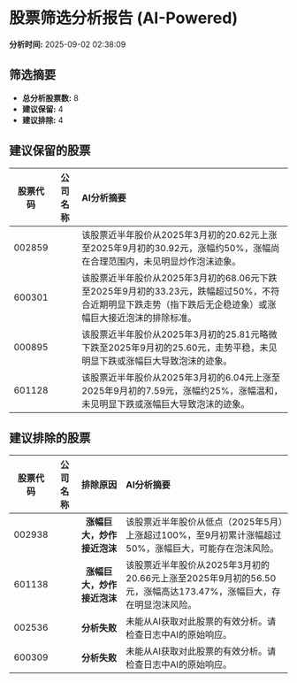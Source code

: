 # 股票筛选分析报告 (AI-Powered)

**分析时间:** 2025-09-02 02:38:09

## 筛选摘要

- **总分析股票数:** 8
- **建议保留:** 4
- **建议排除:** 4

## 建议保留的股票

| 股票代码 | 公司名称 | AI分析摘要 |
|:---:|:---:|:---|
| 002859 |  | 该股票近半年股价从2025年3月初的20.62元上涨至2025年9月初的30.92元，涨幅约50%，涨幅尚在合理范围内，未见明显炒作泡沫迹象。 |
| 600301 |  | 该股票近半年股价从2025年3月初的68.06元下跌至2025年9月初的33.23元，跌幅超过50%，不符合近期明显下跌走势（指下跌后无企稳迹象）或涨幅巨大接近泡沫的排除标准。 |
| 000895 |  | 该股票近半年股价从2025年3月初的25.81元略微下跌至2025年9月初的25.60元，走势平稳，未见明显下跌或涨幅巨大导致泡沫的迹象。 |
| 601128 |  | 该股票近半年股价从2025年3月初的6.04元上涨至2025年9月初的7.59元，涨幅约25%，涨幅温和，未见明显下跌或涨幅巨大导致泡沫的迹象。 |

## 建议排除的股票

| 股票代码 | 公司名称 | 排除原因 | AI分析摘要 |
|:---:|:---:|:---:|:---|
| 002938 |  | **涨幅巨大，炒作接近泡沫** | 该股票近半年股价从低点（2025年5月）上涨超过100%，至9月初累计涨幅超过50%，涨幅巨大，可能存在泡沫风险。 |
| 601138 |  | **涨幅巨大，炒作接近泡沫** | 该股票近半年股价从2025年3月初的20.66元上涨至2025年9月初的56.50元，涨幅高达173.47%，涨幅巨大，存在明显泡沫风险。 |
| 002536 |  | **分析失败** | 未能从AI获取对此股票的有效分析。请检查日志中AI的原始响应。 |
| 600309 |  | **分析失败** | 未能从AI获取对此股票的有效分析。请检查日志中AI的原始响应。 |
